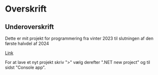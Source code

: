 # Overskrift

## Underoverskrift

Dette er mit projekt for programmering fra vinter 2023 til slutningen af den første halvdel af 2024

[Link](https://github.com/Virtou2021/2UExercises)

For at lave et nyt projekt skriv ">" vælg derefter ".NET new project" og til sidst "Console app".